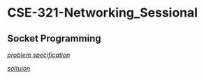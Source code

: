 # CSE-321-Networking_Sessional

## Socket Programming

[*problem specification*](https://github.com/MubasshiraMusarrat/CSE-321-Networking_Sessional/blob/main/Socket_Programming/Assignment%20on%20Socket%20Programming.pdf)

[*soltuion*](https://github.com/MubasshiraMusarrat/CSE-321-Networking_Sessional/tree/main/Socket_Programming/offline/src)